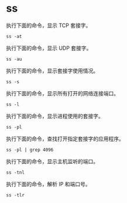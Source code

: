 # ss

执行下面的命令，显示 TCP 套接字。

```
ss -at
```

执行下面的命令，显示 UDP 套接字。

```
ss -au
```

执行下面的命令，显示套接字使用情况。

```
ss -s
```

执行下面的命令，显示所有打开的网络连接端口。

```
ss -l
```

执行下面的命令，显示进程使用的套接字。

```
ss -pl
```

执行下面的命令，查找打开指定套接字的应用程序。

```
ss -pl | grep 4096
```

执行下面的命令，显示主机监听的端口。

```
ss -tnl
```

执行下面的命令，解析 IP 和端口号。

```
ss -tlr
```

